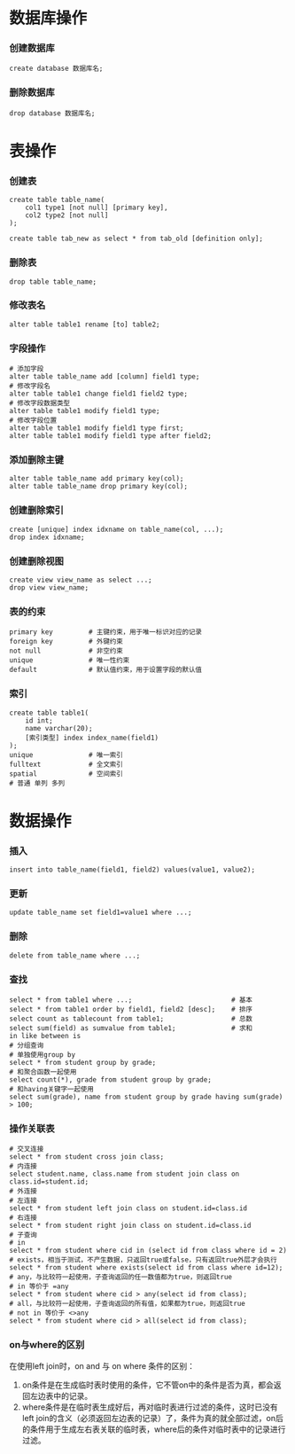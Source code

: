 # 数据库操作

### 创建数据库

~~~mysql
create database 数据库名;
~~~

### 删除数据库

~~~mysql
drop database 数据库名;
~~~

# 表操作

### 创建表

~~~mysql
create table table_name(
    col1 type1 [not null] [primary key],
	col2 type2 [not null]
);

create table tab_new as select * from tab_old [definition only];
~~~

### 删除表

~~~mysql
drop table table_name;
~~~

### 修改表名

```mysql
alter table table1 rename [to] table2;
```

### 字段操作

~~~mysql
# 添加字段
alter table table_name add [column] field1 type;		
# 修改字段名
alter table table1 change field1 field2 type;			
# 修改字段数据类型
alter table table1 modify field1 type;					
# 修改字段位置
alter table table1 modify field1 type first;
alter table table1 modify field1 type after field2;
~~~

### 添加删除主键

~~~mysql
alter table table_name add primary key(col);
alter table table_name drop primary key(col);
~~~

### 创建删除索引

~~~mysql
create [unique] index idxname on table_name(col, ...);
drop index idxname;
~~~

### 创建删除视图

~~~mysql
create view view_name as select ...;
drop view view_name;
~~~

### 表的约束

~~~mysql
primary key			# 主键约束，用于唯一标识对应的记录
foreign key			# 外键约束
not null			# 非空约束
unique				# 唯一性约束
default				# 默认值约束，用于设置字段的默认值
~~~

### 索引

~~~mysql
create table table1(
	id int;
    name varchar(20);
    [索引类型] index index_name(field1)
);
unique				# 唯一索引
fulltext			# 全文索引
spatial				# 空间索引
# 普通 单列 多列
~~~

# 数据操作

### 插入

~~~mysql
insert into table_name(field1, field2) values(value1, value2);
~~~

### 更新

~~~mysql
update table_name set field1=value1 where ...;
~~~

### 删除

~~~mysql
delete from table_name where ...;
~~~

### 查找

~~~mysql
select * from table1 where ...;							# 基本
select * from table1 order by field1, field2 [desc];	# 排序
select count as tablecount from table1;					# 总数
select sum(field) as sumvalue from table1;				# 求和
in like between is
# 分组查询
# 单独使用group by
select * from student group by grade;
# 和聚合函数一起使用
select count(*), grade from student group by grade;
# 和having关键字一起使用
select sum(grade), name from student group by grade having sum(grade) > 100;
~~~

### 操作关联表

~~~mysql
# 交叉连接
select * from student cross join class;
# 内连接
select student.name, class.name from student join class on class.id=student.id;
# 外连接
# 左连接
select * from student left join class on student.id=class.id
# 右连接
select * from student right join class on student.id=class.id
# 子查询
# in
select * from student where cid in (select id from class where id = 2)
# exists，相当于测试，不产生数据，只返回true或false，只有返回true外层才会执行
select * from student where exists(select id from class where id=12);
# any，与比较符一起使用，子查询返回的任一数值都为true，则返回true
# in 等价于 =any
select * from student where cid > any(select id from class);
# all，与比较符一起使用，子查询返回的所有值，如果都为true，则返回true
# not in 等价于 <>any
select * from student where cid > all(select id from class);
~~~

### on与where的区别

在使用left join时，on and 与 on where 条件的区别：

1. on条件是在生成临时表时使用的条件，它不管on中的条件是否为真，都会返回左边表中的记录。
2. where条件是在临时表生成好后，再对临时表进行过滤的条件，这时已没有left join的含义（必须返回左边表的记录）了，条件为真的就全部过滤，on后的条件用于生成左右表关联的临时表，where后的条件对临时表中的记录进行过滤。







